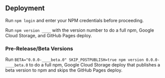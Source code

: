 ## Deployment

Run `npm login` and enter your NPM credentials before proceeding.

Run `npm version ____` with the version number to do a full npm, Google Cloud
Storage, and GitHub Pages deploy.

### Pre-Release/Beta Versions

Run `BETA="0.0.0-____beta.0" SKIP_POSTPUBLISH=true npm version 0.0.0-____beta.0` to do a full npm, Google Cloud Storage deploy that publishes a beta version to npm and skips the GitHub Pages deploy.
